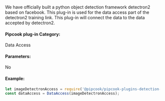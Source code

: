 We have officially built a python object detection framework detectron2 based on facebook. This plug-in is used for the data access part of the detectron2 training link. This plug-in will connect the data to the data accepted by detectron2.

<a name="klNlr"></a>
#### Pipcook plug-in Category:
Data Access

<a name="xzxwP"></a>
#### Parameters:
No

<a name="dp5l1"></a>
#### Example:

```typescript
let imageDetectronAccess = require('@pipcook/pipcook-plugins-detection-detectron-data-access').default;
const dataAccess = DataAccess(imageDetectronAccess);
```
